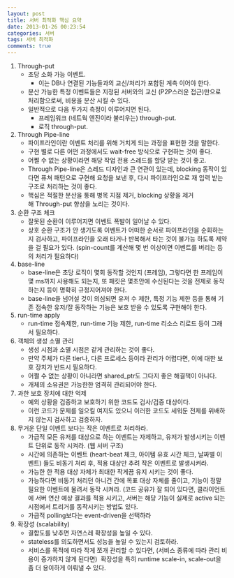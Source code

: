 ```yaml
---
layout: post
title: 서버 최적화 핵심 요약
date: 2013-01-26 00:23:54
categories: 서버
tags: 서버 최적화
comments: true
---
```

1. Through-put
    * 초당 소화 가능 이벤트.
        * 이는 DB나 연결된 기능들과의 교신/처리가 포함된 계측 이어야 한다.
    * 분산 가능한 특정 이벤트들은 지정된 서버와의 교신 (P2P스러운 접근)만으로 처리함으로써, 비용을 분산 시킬 수 있다.
    * 일반적으로 다음 두가지 측정이 이루어지면 된다.
        *  프레임워크 (네트웍 엔진이라 불리우는) through-put.
        *  로직 through-put.
1. Through Pipe-line
    * 파이프라인이란 이벤트 처리를 위해 거치게 되는 과정을 표현한 것을 말한다.
    * 구현 별로 다른 어떤 과정에서도 wait-free 방식으로 구현하는 것이 좋다.
    * 어쩔 수 없는 상황이라면 해당 작업 전용 스레드를 할당 받는 것이 좋고.
    * Through Pipe-line은 스레드 디자인과 큰 연관이 있는데, blocking 동작이 있다면 퓨쳐 패턴으로 구현해 요청을 보낸 후, 다시 파이프라인으로 재 입력 받는 구조로 처리하는 것이 좋다.
    * 핵심은 적절한 분산을 통해 병목 지점 제거, blocking 상황을 제거해 Through-put 향상을 노리는 것이다.
1. 순환 구조 체크
    * 잘못된 순환이 이루어지면 이벤트 폭발이 일어날 수 있다.
    * 상호 순환 구조가 안 생기도록 이벤트가 어떠한 순서로 파이프라인을 순회하는지 검사하고, 파이프라인을 오래 타거나 반복해서 타는 것이 불가능 하도록 제약을 걸 필요가 있다. (spin-count를 계산해 몇 번 이상이면 이벤트를 버리는 등의 처리가 필요하다)
1. base-line
    * base-line은 초당 로직이 몇회 동작할 것인지 (프레임), 그렇다면 한 프레임이 몇 ms까지 사용해도 되는지, 또 패킷은 몇초안에 수신된다는 것을 전제로 동작하는지 등이 명확히 규정지어져야 한다.
    * base-line을 넘어설 것이 의심되면 유저 수 제한, 특정 기능 제한 등을 통해 기존 접속한 유저/잘 동작하는 기능은 보호 받을 수 있도록 구현해야 한다.
1. run-time apply
    * run-time 접속제한, run-time 기능 제한, run-time 리소스 리로드 등이 그래서 필요하다.
1. 객체의 생성 소멸 관리
    * 생성 시점과 소멸 시점은 같게 관리하는 것이 좋다.
    * 만약 주체가 다른 tier나, 다른 프로세스 등이라 관리가 어렵다면, 이에 대한 보호 장치가 반드시 필요하다. 
    * 어쩔 수 없는 상황이 아니라면 shared_ptr도 그다지 좋은 해결책이 아니다.
    * 개체의 소유권은 가능한한 엄격히 관리되어야 한다.
1. 과한 보호 장치에 대한 억제
    * 예외 상황을 검증하고 보호하기 위한 코드도 검사/검증 대상이다.
    * 이런 코드가 문제를 일으킬 여지도 있으니 이러한 코드도 세워둔 전제를 위배하지 않는지 검사하고 검증하자.
1. 무거운 단일 이벤트 보다는 작은 이벤트로 처리하라.
    * 가급적 모든 유저를 대상으로 하는 이벤트는 자제하고, 유저가 발생시키는 이벤트 단위로 동작 시켜라. (웹 서버 구조)
    * 시간에 의존하는 이벤트 (heart-beat 체크, 아이템 유효 시간 체크, 날짜별 이벤트) 들도 비동기 처리 후, 적용 대상만 추려 작은 이벤트로 발생시켜라.
    * 가능한 한 적용 대상 자체가 최대한 작게끔 유지 시키는 것이 좋다.
    * 가능하다면 비동기 처리던 아니건 간에 목표 대상 자체를 줄이고, 기능이 정말 필요한 이벤트에 물려서 동작 시켜라. (코드 공유가 잘 되어 있다면, 클라이언트에 서버 연산 예상 결과를 적용 시키고, 서버는 해당 기능이 실제로 active 되는 시점에서 트리거를 동작시키는 방법도 있다.
    * 가급적 polling보다는 event-driven을 선택하라
1. 확장성 (scalability)
    * 결합도를 낮추면 자연스레 확장성을 높일 수 있다.
    * stateless를 의도하면서도 성능을 높일 수 있는지 검토하라.
    * 서비스를 목적에 따라 작게 쪼개 관리할 수 있다면, (서비스 종류에 따라 관리 비용이 증가하지 않게 된다면)  확장성을 특히 runtime scale-in, scale-out을 좀 더 용이하게 이뤄낼 수 있다. 
